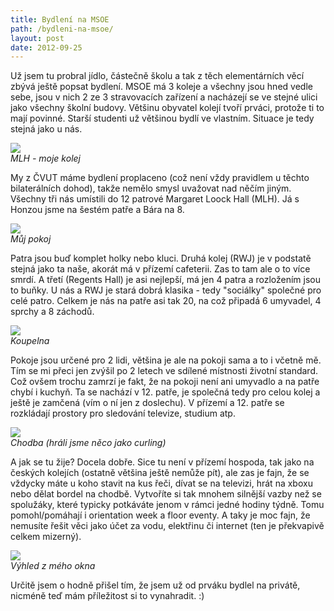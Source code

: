```yaml
---
title: Bydlení na MSOE
path: /bydleni-na-msoe/
layout: post
date: 2012-09-25
---
```


Už jsem tu probral jídlo, částečně školu a tak z těch elementárních věcí zbývá ještě popsat bydlení. MSOE má 3 koleje a všechny jsou hned vedle sebe, jsou v nich 2 ze 3 stravovacích zařízení a nacházejí se ve stejné ulici jako všechny školní budovy. Většinu obyvatel kolejí tvoří prváci, protože ti to mají povinné. Starší studenti už většinou bydlí ve vlastním. Situace je tedy stejná jako u nás. 

![](../wp-legacy-content/2012-08-30-00.38.33-225x300.jpg)   
_MLH - moje kolej_

My z ČVUT máme bydlení proplaceno (což není vždy pravidlem u těchto bilaterálních dohod), takže nemělo smysl uvažovat nad něčím jiným. Všechny tři nás umístili do 12 patrové Margaret Loock Hall (MLH). Já s Honzou jsme na šestém patře a Bára na 8. 

![](../wp-legacy-content/2012-09-25-11.13.39-300x225.jpg)   
_Můj pokoj_

Patra jsou buď komplet holky nebo kluci. Druhá kolej (RWJ) je v podstatě stejná jako ta naše, akorát má v přízemí cafeterii. Zas to tam ale o to více smrdí. A třetí (Regents Hall) je asi nejlepší, má jen 4 patra a rozložením jsou to buňky. U nás a RWJ je stará dobrá klasika - tedy "sociálky" společné pro celé patro. Celkem je nás na patře asi tak 20, na což připadá 6 umyvadel, 4 sprchy a 8 záchodů. 

![](../wp-legacy-content/2012-09-19-13.10.46-300x225.jpg)   
_Koupelna_

Pokoje jsou určené pro 2 lidi, většina je ale na pokoji sama a to i včetně mě. Tím se mi přeci jen zvýšil po 2 letech ve sdílené místnosti životní standard. Což ovšem trochu zamrzí je fakt, že na pokoji není ani umyvadlo a na patře chybí i kuchyň. Ta se nachází v 12. patře, je společná tedy pro celou kolej a ještě je zamčená (vím o ní jen z doslechu). V přízemí a 12. patře se rozkládají prostory pro sledování televize, studium atp. 

![](../wp-legacy-content/2012-09-25-11.14.311-300x225.jpg)   
_Chodba (hráli jsme něco jako curling)_

A jak se tu žije? Docela dobře. Sice tu není v přízemí hospoda, tak jako na českých kolejích (ostatně většina ještě nemůže pít), ale zas je fajn, že se vždycky máte u koho stavit na kus řeči, dívat se na televizi, hrát na xboxu nebo dělat bordel na chodbě. Vytvoříte si tak mnohem silnější vazby než se spolužáky, které typicky potkáváte jenom v rámci jedné hodiny týdně. Tomu pomohl/pomáhají i orientation week a floor eventy. A taky je moc fajn, že nemusíte řešit věci jako účet za vodu, elektřinu či internet (ten je překvapivě celkem mizerný). 

![](../wp-legacy-content/2012-09-25-11.12.39-300x225.jpg)   
_Výhled z mého okna_

Určitě jsem o hodně přišel tím, že jsem už od prváku bydlel na privátě, nicméně teď mám příležitost si to vynahradit. :)
